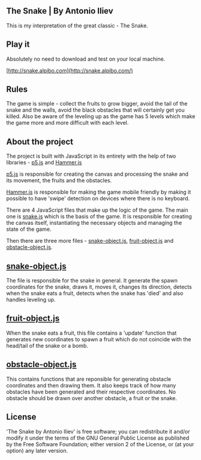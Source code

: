 ## The Snake | By Antonio Iliev

This is my interpretation of the great classic - The Snake. 

## Play it

Absolutely no need to download and test on your local machine.

[http://snake.alpibo.com](http://snake.alpibo.com/)

## Rules

The game is simple - collect the fruits to grow bigger, avoid the tail of the snake and the walls, avoid the black obstacles that will certainly get you killed. Also be aware of the leveling up as the game has 5 levels which make the game more and more difficult with each level.

## About the project

The project is built with JavaScript in its entirety with the help of two libraries - [p5.js](https://p5js.org) and [Hammer.js](https://hammerjs.github.io/)

[p5.js](https://p5js.org) is responsible for creating the canvas and processing the snake and its movement, the fruits and the obstacles.

[Hammer.js](https://hammerjs.github.io/) is responsible for making the game mobile friendly by making it possible to have 'swipe' detection on devices where there is no keyboard.

There are 4 JavaScript files that make up the logic of the game. The main one is [snake.js](https://github.com/antonioiliev/snake/blob/master/assets/js/snake.js) which is the basis of the game. It is responsible for creating the canvas itself, instantiating the necessary objects and managing the state of the game.

Then there are three more files - [snake-object.js](https://github.com/antonioiliev/snake/blob/master/assets/js/snake-object.js), [fruit-object.js](https://github.com/antonioiliev/snake/blob/master/assets/js/fruit-object.js) and [obstacle-object.js](https://github.com/antonioiliev/snake/blob/master/assets/js/obstacle-object.js).

## [snake-object.js](https://github.com/antonioiliev/snake/blob/master/assets/js/snake-object.js)

The file is responsible for the snake in general. It generate the spawn coordinates for the snake, draws it, moves it, changes its direction, detects when the snake eats a fruit, detects when the snake has 'died' and also handles leveling up.

## [fruit-object.js](https://github.com/antonioiliev/snake/blob/master/assets/js/fruit-object.js)

When the snake eats a fruit, this file contains a 'update' function that generates new coordinates to spawn a fruit which do not coincide with the head/tail of the snake or a bomb.

## [obstacle-object.js](https://github.com/antonioiliev/snake/blob/master/assets/js/obstacle-object.js)

This contains functions that are reponsible for generating obstacle coordinates and then drawing them. It also keeps track of how many obstacles have been generated and their respective coordinates. No obstacle should be drawn over another obstacle, a fruit or the snake.

## License

'The Snake by Antonio Iliev' is free software; you can redistribute it and/or modify it under the terms of the GNU General Public License as published by the Free Software Foundation; either version 2 of the License, or (at your option) any later version.


